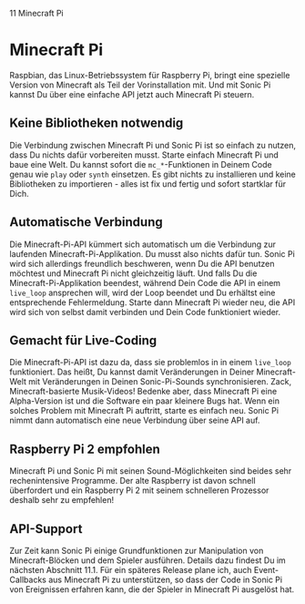 11 Minecraft Pi

# Minecraft Pi

Raspbian, das Linux-Betriebssystem für Raspberry Pi, bringt eine
spezielle Version von Minecraft als Teil der Vorinstallation mit.
Und mit Sonic Pi kannst Du über eine einfache API jetzt auch
Minecraft Pi steuern.

## Keine Bibliotheken notwendig

Die Verbindung zwischen Minecraft Pi und Sonic Pi ist so einfach zu
nutzen, dass Du nichts dafür vorbereiten musst. Starte einfach Minecraft
Pi und baue eine Welt. Du kannst sofort die `mc_*`-Funktionen in Deinem
Code genau wie `play` oder `synth` einsetzen. Es gibt nichts zu
installieren und keine Bibliotheken zu importieren - alles ist fix und
fertig und sofort startklar für Dich.

## Automatische Verbindung

Die Minecraft-Pi-API kümmert sich automatisch um die Verbindung zur
laufenden Minecraft-Pi-Applikation. Du musst also nichts dafür tun.
Sonic Pi wird sich allerdings freundlich beschweren, wenn Du die
API benutzen möchtest und Minecraft Pi nicht gleichzeitig läuft.
Und falls Du die Minecraft-Pi-Applikation beendest, während Dein Code
die API in einem `live_loop` ansprechen will, wird der Loop beendet und
Du erhältst eine entsprechende Fehlermeldung. Starte dann Minecraft Pi
wieder neu, die API wird sich von selbst damit verbinden und Dein Code
funktioniert wieder.

## Gemacht für Live-Coding

Die Minecraft-Pi-API ist dazu da, dass sie problemlos in in einem
`live_loop` funktioniert. Das heißt, Du kannst damit Veränderungen in
Deiner Minecraft-Welt mit Veränderungen in Deinen Sonic-Pi-Sounds
synchronisieren. Zack, Minecraft-basierte Musik-Videos! Bedenke aber,
dass Minecraft Pi eine Alpha-Version ist und die Software ein paar
kleinere Bugs hat. Wenn ein solches Problem mit Minecraft Pi auftritt,
starte es einfach neu. Sonic Pi nimmt dann automatisch eine neue
Verbindung über seine API auf.

## Raspberry Pi 2 empfohlen

Minecraft Pi und Sonic Pi mit seinen Sound-Möglichkeiten sind beides
sehr rechenintensive Programme. Der alte Raspberry ist davon schnell
überfordert und ein Raspberry Pi 2 mit seinem schnelleren Prozessor
deshalb sehr zu empfehlen!

## API-Support

Zur Zeit kann Sonic Pi einige Grundfunktionen zur Manipulation von
Minecraft-Blöcken und dem Spieler ausführen. Details dazu findest Du
im nächsten Abschnitt 11.1. Für ein späteres Release plane
ich, auch Event-Callbacks aus Minecraft Pi zu unterstützen, so dass der
Code in Sonic Pi von Ereignissen erfahren kann, die der Spieler in
Minecraft Pi ausgelöst hat.
